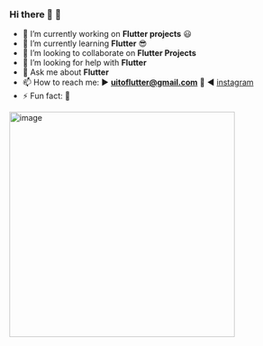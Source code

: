 ### Hi there 👋 :blue_heart:

- 🔭 I’m currently working on **Flutter projects** :smiley:
- 🌱 I’m currently learning **Flutter** :sunglasses:
- 👯 I’m looking to collaborate on **Flutter Projects**
- 🤔 I’m looking for help with **Flutter**
- 💬 Ask me about **Flutter** 
- 📫 How to reach me: :arrow_forward: **uitoflutter@gmail.com** :email: :arrow_backward: [instagram](https://www.instagram.com/uitoflutter/?hl=en)
- ⚡ Fun fact: 🤔 

<img src="https://raw.githubusercontent.com/uitoflutter/uitoflutter/master/image/flutter.png" width="400" alt="image">

